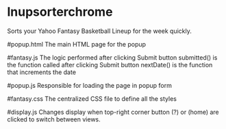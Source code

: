# lnupsorterchrome
Sorts your Yahoo Fantasy Basketball Lineup for the week quickly.

#popup.html
The main HTML page for the popup

#fantasy.js
The logic performed after clicking Submit button
submitted() is the function called after clicking Submit button
nextDate() is the function that increments the date

#popup.js
Responsible for loading the page in popup form

#fantasy.css
The centralized CSS file to define all the styles

#display.js
Changes display when top-right corner button (?) or (home) are clicked to switch between views. 

